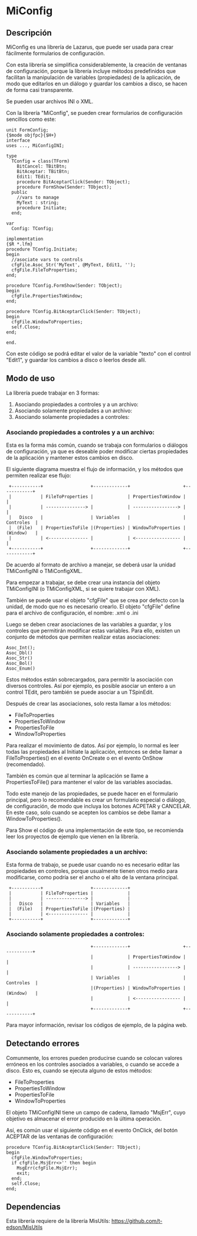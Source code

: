 MiConfig
========

## Descripción

MiConfig es una librería de Lazarus, que puede ser usada para crear fácilmente formularios de configuración.

Con esta librería se simplifica considerablemente, la creación de ventanas de configuración, porque la librería incluye métodos predefinidos que facilitan la manipulación de variables (propiedades) de la aplicación, de modo que editarlos en un diálogo y guardar los cambios a disco, se hacen de forma casi transparente.

Se pueden usar archivos INI o XML.

Con la librería "MiConfig", se pueden crear formularios de configuración sencillos como este:

```
unit FormConfig;
{$mode objfpc}{$H+}
interface
uses ..., MiConfigINI;  

type
  TConfig = class(TForm)
    BitCancel: TBitBtn;
    BitAceptar: TBitBtn;
    Edit1: TEdit;
    procedure BitAceptarClick(Sender: TObject);
    procedure FormShow(Sender: TObject);
  public
    //vars to manage
    MyText : string;
    procedure Initiate;
  end;

var
  Config: TConfig;

implementation
{$R *.lfm}
procedure TConfig.Initiate;
begin
  //asociate vars to controls
  cfgFile.Asoc_Str('MyText', @MyText, Edit1, '');
  cfgFile.FileToProperties;
end;

procedure TConfig.FormShow(Sender: TObject);
begin
  cfgFile.PropertiesToWindow;
end;

procedure TConfig.BitAceptarClick(Sender: TObject);
begin
  cfgFile.WindowToProperties;
  self.Close;
end;

end.
```

Con este código se podrá editar el valor de la variable "texto" con el control "Edit1", y guardar los cambios a disco o leerlos desde allí.

## Modo de uso

La librería puede trabajar en 3 formas:

1. Asociando propiedades a controles y a un archivo:
2. Asociando solamente propiedades a un archivo:
3. Asociando solamente propiedades a controles:

### Asociando propiedades a controles y a un archivo:

Esta es la forma más común, cuando se trabaja con formularios o diálogos de configuración, ya que es deseable poder modificar ciertas propiedades de la aplicación y mantener estos cambios en disco.

El siguiente diagrama muestra el flujo de información, y los métodos que permiten realizar ese flujo:

```
 +-----------+                  +-------------+                    +------------+
 |           | FileToProperties |             | PropertiesToWindow |            |
 |           | ---------------> |             | -----------------> |            |
 |   Disco   |                  | Variables   |                    | Controles  |
 |  (File)   | PropertiesToFile |(Properties) | WindowToProperties | (Window)   |
 |           | <--------------- |             | <----------------- |            |
 +-----------+                  +-------------+                    +------------+
```

De acuerdo al formato de archivo a manejar, se deberá usar la unidad TMiConfigINI o TMiConfigXML. 

Para empezar a trabajar, se debe crear una instancia del objeto TMiConfigINI (o TMiConfigXML, si se quiere trabajar con XML). 

También se puede usar el objeto "cfgFile" que se crea por defecto con la unidad, de modo que no es necesario crearlo. El objeto "cfgFile" define para el archivo de configuración, el nombre: <nombre del proyecto>.xml o  <nombre del proyecto>.ini

Luego se deben crear asociaciones de las variables a guardar, y los controles que permitirán modificar estas variables. Para ello, existen un conjunto de métodos que permiten realizar estas asociaciones:

    Asoc_Int();
    Asoc_Dbl()
    Asoc_Str()
    Asoc_Bol()
    Asoc_Enum()

Estos métodos están sobrecargados, para permitir la asociación con diversos controles. Así por ejemplo, es posible asociar un entero a un control TEdit, pero también se puede asociar a un TSpinEdit.

Después de crear las asociaciones, solo resta llamar a los métodos:

* FileToProperties 
* PropertiesToWindow 
* PropertiesToFile 
* WindowToProperties 

Para realizar el movimiento de datos. Así por ejemplo, lo normal es leer todas las propiedades al Initiate la aplicación, entonces se debe llamar a FileToProperties() en el evento OnCreate o en el evento OnShow (recomendado).

También es común que al terminar la aplicación se llame a PropertiesToFile() para mantener el valor de las variables asociadas.
 
Todo este manejo de las propiedades, se puede hacer en el formulario principal, pero lo recomendable es crear un formulario especial o diálogo, de configuración, de modo que incluya los botones ACPETAR y CANCELAR. En este caso, solo cuando se acepten los cambios se debe llamar a WindowToProperties().

Para Show el código de una implementación de este tipo, se recomienda leer los proyectos de ejemplo que vienen en la librería.
 
### Asociando solamente propiedades a un archivo:
 
Esta forma de trabajo, se puede usar cuando no es necesario editar las propiedades en controles, porque usualmente tienen otros medio para modificarse, como podría ser el ancho o el alto de la ventana principal.

```
 +-----------+                  +-------------+ 
 |           | FileToProperties |             | 
 |           | ---------------> |             | 
 |   Disco   |                  | Variables   | 
 |  (File)   | PropertiesToFile |(Properties) | 
 |           | <--------------- |             | 
 +-----------+                  +-------------+ 
```

### Asociando solamente propiedades a controles:

```
                                +-------------+                    +------------+
                                |             | PropertiesToWindow |            |
                                |             | -----------------> |            |
                                | Variables   |                    | Controles  |
                                |(Properties) | WindowToProperties | (Window)   |
                                |             | <----------------- |            |
                                +-------------+                    +------------+
```

								

Para mayor información, revisar los códigos de ejemplo, de la página web.

## Detectando errores

Comunmente, los errores pueden producirse cuando se colocan valores erróneos en los controles asociados a variables, o cuando se accede a disco. Esto es, cuando se ejecuta alguno de estos métodos:

* FileToProperties 
* PropertiesToWindow 
* PropertiesToFile 
* WindowToProperties 

El objeto TMiConfigINI tiene un campo de cadena, llamado "MsjErr", cuyo objetivo es almacenar el error producido en la última operación.

Así, es común usar el siguiente código en el evento OnClick, del botón ACEPTAR de las ventanas de configuración:

```
procedure TConfig.BitAceptarClick(Sender: TObject);
begin
  cfgFile.WindowToProperties;
  if cfgFile.MsjErr<>'' then begin
    MsgErr(cfgFile.MsjErr);
    exit;
  end;
  self.Close;
end;
```
## Dependencias

Esta librería requiere de la librería MisUtils: https://github.com/t-edson/MisUtils


